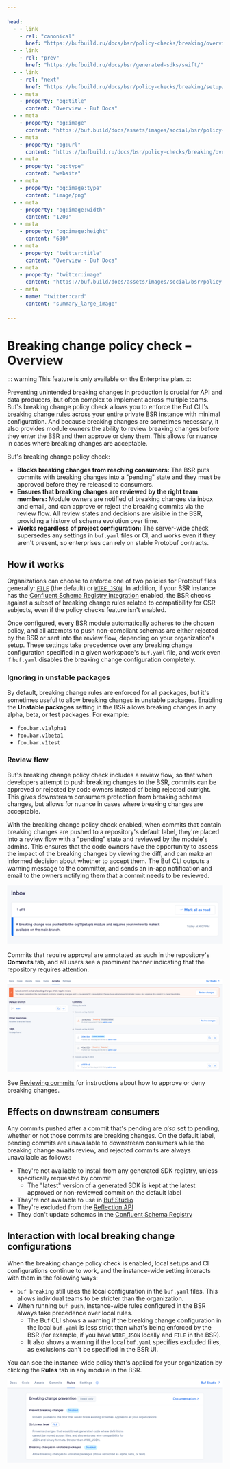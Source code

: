 ```yaml
---

head:
  - - link
    - rel: "canonical"
      href: "https://bufbuild.ru/docs/bsr/policy-checks/breaking/overview/"
  - - link
    - rel: "prev"
      href: "https://bufbuild.ru/docs/bsr/generated-sdks/swift/"
  - - link
    - rel: "next"
      href: "https://bufbuild.ru/docs/bsr/policy-checks/breaking/setup/"
  - - meta
    - property: "og:title"
      content: "Overview - Buf Docs"
  - - meta
    - property: "og:image"
      content: "https://buf.build/docs/assets/images/social/bsr/policy-checks/breaking/overview.png"
  - - meta
    - property: "og:url"
      content: "https://bufbuild.ru/docs/bsr/policy-checks/breaking/overview/"
  - - meta
    - property: "og:type"
      content: "website"
  - - meta
    - property: "og:image:type"
      content: "image/png"
  - - meta
    - property: "og:image:width"
      content: "1200"
  - - meta
    - property: "og:image:height"
      content: "630"
  - - meta
    - property: "twitter:title"
      content: "Overview - Buf Docs"
  - - meta
    - property: "twitter:image"
      content: "https://buf.build/docs/assets/images/social/bsr/policy-checks/breaking/overview.png"
  - - meta
    - name: "twitter:card"
      content: "summary_large_image"

---
```


# Breaking change policy check – Overview

::: warning
This feature is only available on the Enterprise plan.
:::

Preventing unintended breaking changes in production is crucial for API and data producers, but often complex to implement across multiple teams. Buf's breaking change policy check allows you to enforce the Buf CLI's [breaking change rules](../../../../breaking/rules/) across your entire private BSR instance with minimal configuration. And because breaking changes are sometimes necessary, it also provides module owners the ability to review breaking changes before they enter the BSR and then approve or deny them. This allows for nuance in cases where breaking changes are acceptable.

Buf's breaking change policy check:

- **Blocks breaking changes from reaching consumers:** The BSR puts commits with breaking changes into a "pending" state and they must be approved before they're released to consumers.
- **Ensures that breaking changes are reviewed by the right team members:** Module owners are notified of breaking changes via inbox and email, and can approve or reject the breaking commits via the review flow. All review states and decisions are visible in the BSR, providing a history of schema evolution over time.
- **Works regardless of project configuration:** The server-wide check supersedes any settings in `buf.yaml` files or CI, and works even if they aren't present, so enterprises can rely on stable Protobuf contracts.

## How it works

Organizations can choose to enforce one of two policies for Protobuf files generally: [`FILE`](../../../../breaking/rules/#categories) (the default) or [`WIRE_JSON`](../../../../breaking/rules/#categories). In addition, if your BSR instance has the [Confluent Schema Registry integration](../../../csr/overview/#breaking-changes) enabled, the BSR checks against a subset of breaking change rules related to compatibility for CSR subjects, even if the policy checks feature isn't enabled.

Once configured, every BSR module automatically adheres to the chosen policy, and all attempts to push non-compliant schemas are either rejected by the BSR or sent into the review flow, depending on your organization's setup. These settings take precedence over any breaking change configuration specified in a given workspace's `buf.yaml` file, and work even if `buf.yaml` disables the breaking change configuration completely.

### Ignoring in unstable packages

By default, breaking change rules are enforced for all packages, but it's sometimes useful to allow breaking changes in unstable packages. Enabling the **Unstable packages** setting in the BSR allows breaking changes in any alpha, beta, or test packages. For example:

- `foo.bar.v1alpha1`
- `foo.bar.v1beta1`
- `foo.bar.v1test`

### Review flow

Buf's breaking change policy check includes a review flow, so that when developers attempt to push breaking changes to the BSR, commits can be approved or rejected by code owners instead of being rejected outright. This gives downstream consumers protection from breaking schema changes, but allows for nuance in cases where breaking changes are acceptable.

With the breaking change policy check enabled, when commits that contain breaking changes are pushed to a repository's default label, they're placed into a review flow with a "pending" state and reviewed by the module's admins. This ensures that the code owners have the opportunity to assess the impact of the breaking changes by viewing the diff, and can make an informed decision about whether to accept them. The Buf CLI outputs a warning message to the committer, and sends an in-app notification and email to the owners notifying them that a commit needs to be reviewed.

![Screenshot of the reviewer inbox in the BSR](../../../../images/bsr/policy-checks/breaking-review-flow-inbox.png)

Commits that require approval are annotated as such in the repository's **Commits** tab, and all users see a prominent banner indicating that the repository requires attention.

![Screenshot of the reviewer notification in the BSR](../../../../images/bsr/policy-checks/breaking-review-flow-notification.png)

See [Reviewing commits](../review-commits/) for instructions about how to approve or deny breaking changes.

## Effects on downstream consumers

Any commits pushed after a commit that's pending are _also_ set to pending, whether or not those commits are breaking changes. On the default label, pending commits are unavailable to downstream consumers while the breaking change awaits review, and rejected commits are always unavailable as follows:

- They're not available to install from any generated SDK registry, unless specifically requested by commit
  - The "latest" version of a generated SDK is kept at the latest approved or non-reviewed commit on the default label
- They're not available to use in [Buf Studio](../../../studio/)
- They're excluded from the [Reflection API](../../../reflection/overview/)
- They don't update schemas in the [Confluent Schema Registry](../../../csr/overview/)

## Interaction with local breaking change configurations

When the breaking change policy check is enabled, local setups and CI configurations continue to work, and the instance-wide setting interacts with them in the following ways:

- `buf breaking` still uses the local configuration in the `buf.yaml` files. This allows individual teams to be stricter than the organization.
- When running `buf push`, instance-wide rules configured in the BSR always take precedence over local rules.
  - The Buf CLI shows a warning if the breaking change configuration in the local `buf.yaml` is less strict than what's being enforced by the BSR (for example, if you have `WIRE_JSON` locally and `FILE` in the BSR).
  - It also shows a warning if the local `buf.yaml` specifies excluded files, as exclusions can't be specified in the BSR UI.

You can see the instance-wide policy that's applied for your organization by clicking the **Rules** tab in any module in the BSR.

![Screen shot showing a module's breaking changes settings](../../../../images/bsr/policy-checks/policy-view.png)
